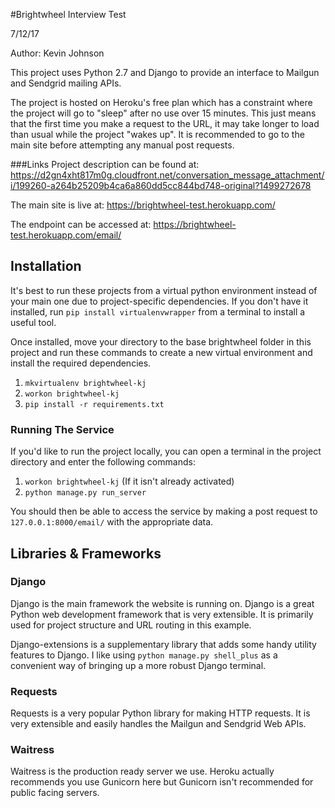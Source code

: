 #Brightwheel Interview Test

7/12/17

Author: Kevin Johnson

This project uses Python 2.7 and Django to provide an interface to Mailgun and Sendgrid mailing APIs.

The project is hosted on Heroku's free plan which has a constraint where the project will go to "sleep" after no use over 15 
minutes. This just means that the first time you make a request to the URL, it may take longer to load than usual while
the project "wakes up". It is recommended to go to the main site before attempting any manual post requests.

###Links
Project description can be found at: https://d2gn4xht817m0g.cloudfront.net/conversation_message_attachment/i/199260-a264b25209b4ca6a860dd5cc844bd748-original?1499272678

The main site is live at: https://brightwheel-test.herokuapp.com/

The endpoint can be accessed at: https://brightwheel-test.herokuapp.com/email/

## Installation

It's best to run these projects from a virtual python environment instead of your main one due to project-specific 
dependencies. If you don't have it installed, run `pip install virtualenvwrapper` from a terminal to install a useful 
tool.

Once installed, move your directory to the base brightwheel folder in this project and run these commands to create a 
new virtual environment and install the required dependencies.
1. `mkvirtualenv brightwheel-kj`
2. `workon brightwheel-kj`
3. `pip install -r requirements.txt`

### Running The Service
If you'd like to run the project locally, you can open a terminal in the project directory and enter the following 
commands:
1. `workon brightwheel-kj` (If it isn't already activated)
2. `python manage.py run_server`

You should then be able to access the service by making a post request to `127.0.0.1:8000/email/` with the appropriate 
data.

## Libraries & Frameworks

### Django
Django is the main framework the website is running on. Django is a great Python web development framework that is very 
extensible. It is primarily used for project structure and URL routing in this example.

Django-extensions is a supplementary library that adds some handy utility features to Django. I like using 
`python manage.py shell_plus` as a convenient way of bringing up a more robust Django terminal.

### Requests
Requests is a very popular Python library for making HTTP requests. It is very extensible and easily handles the Mailgun
and Sendgrid Web APIs.

### Waitress
Waitress is the production ready server we use. Heroku actually recommends you use Gunicorn here but
Gunicorn isn't recommended for public facing servers.